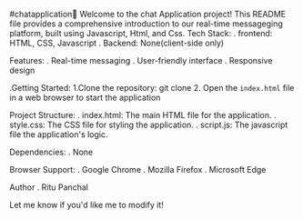 #chatapplication😬
Welcome to the chat Application project! This README file provides a comprehensive introduction to our real-time messageging platform, built using Javascript, Html, and Css.
Tech Stack:
. frontend: HTML, CSS, Javascript
. Backend: None(client-side only)

Features:
. Real-time messaging
. User-friendly interface
. Responsive design

.Getting Started:
1.Clone the repository: git clone
2. Open the `index.html` file in a web browser to start the application

Project Structure:
. index.html: The main HTML file for the application.
. style.css: The CSS file for styling the application.
. script.js: The javascript file the application's logic.

 Dependencies:
 . None

 Browser Support:
 . Google Chrome
 . Mozilla Firefox
 . Microsoft Edge

 Author
 . Ritu Panchal

 Let me know if you'd like me to modify it!
